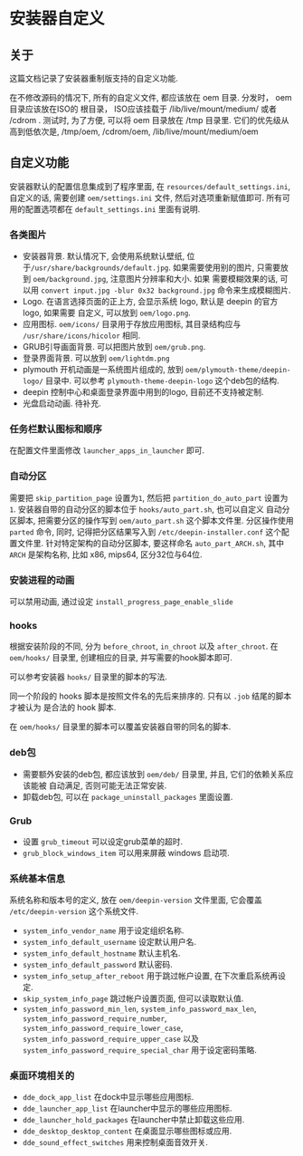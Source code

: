 # 安装器自定义

## 关于
这篇文档记录了安装器重制版支持的自定义功能.

在不修改源码的情况下, 所有的自定义文件, 都应该放在 oem 目录. 分发时， oem 目录应该放在ISO的
根目录， ISO应该挂载于 /lib/live/mount/medium/ 或者 /cdrom . 测试时, 为了方便, 可以将
oem 目录放在 /tmp 目录里. 它们的优先级从高到低依次是, /tmp/oem, /cdrom/oem,
/lib/live/mount/medium/oem

## 自定义功能
安装器默认的配置信息集成到了程序里面, 在 `resources/default_settings.ini`,
自定义的话, 需要创建 `oem/settings.ini` 文件, 然后对选项重新赋值即可.
所有可用的配置选项都在 `default_settings.ini` 里面有说明.

### 各类图片
* 安装器背景. 默认情况下, 会使用系统默认壁纸, 位于`/usr/share/backgrounds/default.jpg`.
 如果需要使用别的图片, 只需要放到 `oem/background.jpg`, 注意图片分辨率和大小. 如果
 需要模糊效果的话, 可以用 `convert input.jpg -blur 0x32 background.jpg`
 命令来生成模糊图片.
* Logo. 在语言选择页面的正上方, 会显示系统 logo, 默认是 deepin 的官方logo, 如果需要
 自定义, 可以放到 `oem/logo.png`.
* 应用图标. `oem/icons/` 目录用于存放应用图标, 其目录结构应与
 `/usr/share/icons/hicolor` 相同.
* GRUB引导画面背景. 可以把图片放到 `oem/grub.png`.
* 登录界面背景. 可以放到 `oem/lightdm.png`
* plymouth 开机动画是一系统图片组成的, 放到 `oem/plymouth-theme/deepin-logo/` 目录中.
  可以参考 `plymouth-theme-deepin-logo` 这个deb包的结构.
* deepin 控制中心和桌面登录界面中用到的logo, 目前还不支持被定制.
* 光盘启动动画. 待补充.

### 任务栏默认图标和顺序
在配置文件里面修改 `launcher_apps_in_launcher` 即可.

### 自动分区
需要把 `skip_partition_page` 设置为`1`, 然后把 `partition_do_auto_part`
设置为 `1`. 安装器自带的自动分区的脚本位于 `hooks/auto_part.sh`, 也可以自定义
自动分区脚本, 把需要分区的操作写到 `oem/auto_part.sh` 这个脚本文件里.
分区操作使用 `parted` 命令, 同时, 记得把分区结果写入到 `/etc/deepin-installer.conf`
这个配置文件里.
针对特定架构的自动分区脚本, 要这样命名 `auto_part_ARCH.sh`, 其中 `ARCH` 是架构名称, 比如
x86, mips64, 区分32位与64位.


### 安装进程的动画
可以禁用动画, 通过设定 `install_progress_page_enable_slide`

### hooks
根据安装阶段的不同, 分为 `before_chroot`, `in_chroot` 以及 `after_chroot`.
在 `oem/hooks/` 目录里, 创建相应的目录, 并写需要的hook脚本即可.

可以参考安装器 `hooks/` 目录里的脚本的写法.

同一个阶段的 hooks 脚本是按照文件名的先后来排序的. 只有以 `.job` 结尾的脚本才被认为
是合法的 hook 脚本.

在 `oem/hooks/` 目录里的脚本可以覆盖安装器自带的同名的脚本.

### deb包
* 需要额外安装的deb包, 都应该放到 `oem/deb/` 目录里, 并且, 它们的依赖关系应该能被
 自动满足, 否则可能无法正常安装.
* 卸载deb包, 可以在 `package_uninstall_packages` 里面设置.

### Grub
* 设置 `grub_timeout` 可以设定grub菜单的超时.
* `grub_block_windows_item` 可以用来屏蔽 windows 启动项.


### 系统基本信息
系统名称和版本号的定义, 放在 `oem/deepin-version` 文件里面, 它会覆盖 `/etc/deepin-version`
这个系统文件.

* `system_info_vendor_name` 用于设定组织名称.
* `system_info_default_username` 设定默认用户名.
* `system_info_default_hostname` 默认主机名.
* `system_info_default_password` 默认密码.
* `system_info_setup_after_reboot` 用于跳过帐户设置, 在下次重启系统再设定.
* `skip_system_info_page` 跳过帐户设置页面, 但可以读取默认值.
* `system_info_password_min_len`, `system_info_password_max_len`,
 `system_info_password_require_number`,
 `system_info_password_require_lower_case`,
 `system_info_password_require_upper_case` 以及
 `system_info_password_require_special_char` 用于设定密码策略.
 
### 桌面环境相关的
* `dde_dock_app_list` 在dock中显示哪些应用图标.
* `dde_launcher_app_list` 在launcher中显示的哪些应用图标.
* `dde_launcher_hold_packages` 在launcher中禁止卸载这些应用.
* `dde_desktop_desktop_content` 在桌面显示哪些图标或应用.
* `dde_sound_effect_switches` 用来控制桌面音效开关.
